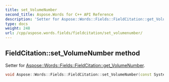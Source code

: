 ```yaml
---
title: set_VolumeNumber
second_title: Aspose.Words for C++ API Reference
description: 'Setter for Aspose::Words::Fields::FieldCitation::get_VolumeNumber.'
type: docs
weight: 248
url: /cpp/aspose.words.fields/fieldcitation/set_volumenumber/
---
```

## FieldCitation::set_VolumeNumber method


Setter for [Aspose::Words::Fields::FieldCitation::get_VolumeNumber](../get_volumenumber/).

```cpp
void Aspose::Words::Fields::FieldCitation::set_VolumeNumber(const System::String &value)
```

